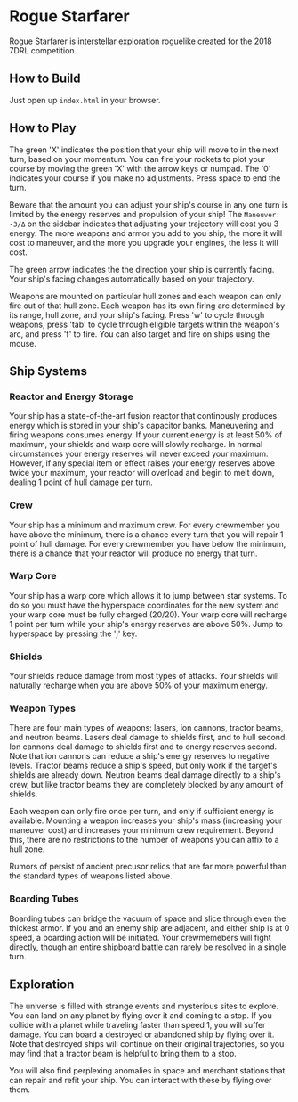 # Rogue Starfarer
Rogue Starfarer is interstellar exploration roguelike created for the 2018 7DRL competition.

## How to Build
Just open up `index.html` in your browser.

## How to Play
The green 'X' indicates the position that your ship will move to in the next turn, based on your momentum. You can fire your rockets to plot your course by moving the green 'X' with the arrow keys or numpad. The '0' indicates your course if you make no adjustments. Press space to end the turn.

Beware that the amount you can adjust your ship's course in any one turn is limited by the energy reserves and propulsion of your ship! The `Maneuver: -3/Δ` on the sidebar indicates that adjusting your trajectory will cost you 3 energy. The more weapons and armor you add to you ship, the more it will cost to maneuver, and the more you upgrade your engines, the less it will cost.

The green arrow indicates the the direction your ship is currently facing. Your ship's facing changes automatically based on your trajectory.

Weapons are mounted on particular hull zones and each weapon can only fire out of that hull zone. Each weapon has its own firing arc determined by its range, hull zone, and your ship's facing. Press 'w' to cycle through weapons, press 'tab' to cycle through eligible targets within the weapon's arc, and press 'f' to fire. You can also target and fire on ships using the mouse.

## Ship Systems
### Reactor and Energy Storage
Your ship has a state-of-the-art fusion reactor that continously produces energy which is stored in your ship's capacitor banks. Maneuvering and firing weapons consumes energy. If your current energy is at least 50% of maximum, your shields and warp core will slowly recharge. In normal circumstances your energy reserves will never exceed your maximum. However, if any special item or effect raises your energy reserves above twice your maximum, your reactor will overload and begin to melt down, dealing 1 point of hull damage per turn.

### Crew
Your ship has a minimum and maximum crew. For every crewmember you have above the minimum, there is a chance every turn that you will repair 1 point of hull damage. For every crewmember you have below the minimum, there is a chance that your reactor will produce no energy that turn.

### Warp Core
Your ship has a warp core which allows it to jump between star systems. To do so you must have the hyperspace coordinates for the new system and your warp core must be fully charged (20/20). Your warp core will recharge 1 point per turn while your ship's energy reserves are above 50%. Jump to hyperspace by pressing the 'j' key.

### Shields
Your shields reduce damage from most types of attacks. Your shields will naturally recharge when you are above 50% of your maximum energy.

### Weapon Types
There are four main types of weapons: lasers, ion cannons, tractor beams, and neutron beams. Lasers deal damage to shields first, and to hull second. Ion cannons deal damage to shields first and to energy reserves second. Note that ion cannons can reduce a ship's energy reserves to negative levels. Tractor beams reduce a ship's speed, but only work if the target's shields are already down. Neutron beams deal damage directly to a ship's crew, but like tractor beams they are completely blocked by any amount of shields.

Each weapon can only fire once per turn, and only if sufficient energy is available. Mounting a weapon increases your ship's mass (increasing your maneuver cost) and increases your minimum crew requirement. Beyond this, there are no restrictions to the number of weapons you can affix to a hull zone.

Rumors of persist of ancient precusor relics that are far more powerful than the standard types of weapons listed above.

### Boarding Tubes
Boarding tubes can bridge the vacuum of space and slice through even the thickest armor. If you and an enemy ship are adjacent, and either ship is at 0 speed, a boarding action will be initiated. Your crewmemebers will fight directly, though an entire shipboard battle can rarely be resolved in a single turn.

## Exploration
The universe is filled with strange events and mysterious sites to explore. You can land on any planet by flying over it and coming to a stop. If you collide with a planet while traveling faster than speed 1, you will suffer damage. You can board a destroyed or abandoned ship by flying over it. Note that destroyed ships will continue on their original trajectories, so you may find that a tractor beam is helpful to bring them to a stop.

You will also find perplexing anomalies in space and merchant stations that can repair and refit your ship. You can interact with these by flying over them. 
